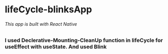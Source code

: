 # lifeCycle-blinksApp
###### This app is built with React Native

### I used Declerative-Mounting-CleanUp function in lifeCycle for useEffect with useState. And used Blink

